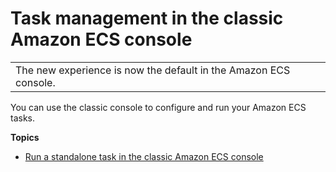 # Task management in the classic Amazon ECS console<a name="available-classic-console-task-actions"></a>


|  | 
| --- |
| The new experience is now the default in the Amazon ECS console\. | 

You can use the classic console to configure and run your Amazon ECS tasks\.

**Topics**
+ [Run a standalone task in the classic Amazon ECS console](ecs_run_task.md)